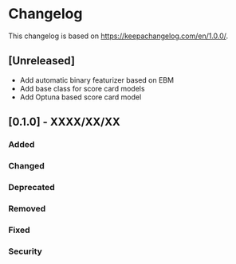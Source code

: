 # Changelog
This changelog is based on https://keepachangelog.com/en/1.0.0/.

## [Unreleased]
- Add automatic binary featurizer based on EBM
- Add base class for score card models
- Add Optuna based score card model

## [0.1.0] - XXXX/XX/XX
### Added
### Changed
### Deprecated
### Removed
### Fixed
### Security
